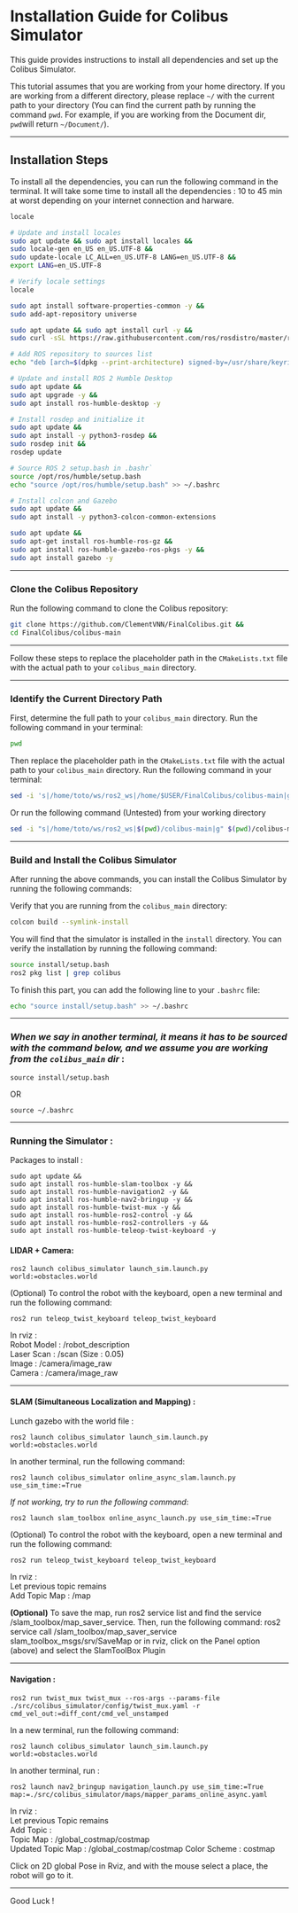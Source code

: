 # Installation Guide for Colibus Simulator

This guide provides instructions to install all dependencies and set up the Colibus Simulator.

This tutorial assumes that you are working from your home directory. If you are working from a different directory, please replace `~/` with the current path to your  directory (You can find the current path by running the command `pwd`. For example, if you are working from the Document dir, `pwd`will return `~/Document/`).

---

## Installation Steps

To install all the dependencies, you can run the following command in the terminal. 
It will take some time to install all the dependencies : 10 to 45 min at worst depending on your internet connection and harware.  

```bash
locale

# Update and install locales
sudo apt update && sudo apt install locales &&
sudo locale-gen en_US en_US.UTF-8 &&
sudo update-locale LC_ALL=en_US.UTF-8 LANG=en_US.UTF-8 &&
export LANG=en_US.UTF-8

# Verify locale settings
locale

sudo apt install software-properties-common -y &&
sudo add-apt-repository universe

sudo apt update && sudo apt install curl -y &&
sudo curl -sSL https://raw.githubusercontent.com/ros/rosdistro/master/ros.key -o /usr/share/keyrings/ros-archive-keyring.gpg

# Add ROS repository to sources list
echo "deb [arch=$(dpkg --print-architecture) signed-by=/usr/share/keyrings/ros-archive-keyring.gpg] http://packages.ros.org/ros2/ubuntu $(. /etc/os-release && echo $UBUNTU_CODENAME) main" | sudo tee /etc/apt/sources.list.d/ros2.list > /dev/null

# Update and install ROS 2 Humble Desktop
sudo apt update &&
sudo apt upgrade -y &&
sudo apt install ros-humble-desktop -y

# Install rosdep and initialize it
sudo apt update &&
sudo apt install -y python3-rosdep &&
sudo rosdep init &&
rosdep update

# Source ROS 2 setup.bash in .bashr`
source /opt/ros/humble/setup.bash
echo "source /opt/ros/humble/setup.bash" >> ~/.bashrc

# Install colcon and Gazebo
sudo apt update &&
sudo apt install -y python3-colcon-common-extensions

sudo apt update && 
sudo apt-get install ros-humble-ros-gz &&
sudo apt install ros-humble-gazebo-ros-pkgs -y &&
sudo apt install gazebo -y
```
------------------------------
### Clone the Colibus Repository

Run the following command to clone the Colibus repository:

```bash
git clone https://github.com/ClementVNN/FinalColibus.git &&
cd FinalColibus/colibus-main
```

------------------------------


Follow these steps to replace the placeholder path in the `CMakeLists.txt` file with the actual path to your `colibus_main` directory.

---

### Identify the Current Directory Path

First, determine the full path to your `colibus_main` directory. Run the following command in your terminal:

```bash
pwd
````

Then replace the placeholder path in the `CMakeLists.txt` file with the actual path to your `colibus_main` directory. Run the following command in your terminal:

```bash
sed -i 's|/home/toto/ws/ros2_ws|/home/$USER/FinalColibus/colibus-main|g' /home/ubuntu/FinalColibus/colibus-main/src/colibus_simulator/CMakeLists.txt
```

Or run the following command (Untested) from your working directory

```bash
sed -i "s|/home/toto/ws/ros2_ws|$(pwd)/colibus-main|g" $(pwd)/colibus-main/src/colibus_simulator/CMakeLists.txt
``` 


-----------------------------

### Build and Install the Colibus Simulator

After running the above commands, you can install the Colibus Simulator by running the following commands:

Verify that you are running from the `colibus_main` directory:

```bash
colcon build --symlink-install
```

You will find that the simulator is installed in the `install` directory.
You can verify the installation by running the following command:

```bash
source install/setup.bash
ros2 pkg list | grep colibus
```


To finish this part, you can add the following line to your `.bashrc` file:

```bash
echo "source install/setup.bash" >> ~/.bashrc
```

--------------------------

### *When we say in another terminal, it means it has to be sourced with the command below, and we assume you are working from the `colibus_main` dir* : 
```
source install/setup.bash 
```
OR

```
source ~/.bashrc
```
------------------------------------

### Running the Simulator : 


Packages to install : 

```
sudo apt update &&
sudo apt install ros-humble-slam-toolbox -y &&
sudo apt install ros-humble-navigation2 -y &&
sudo apt install ros-humble-nav2-bringup -y &&
sudo apt install ros-humble-twist-mux -y &&
sudo apt install ros-humble-ros2-control -y &&
sudo apt install ros-humble-ros2-controllers -y &&
sudo apt install ros-humble-teleop-twist-keyboard -y 
```

#### LIDAR + Camera: 

```
ros2 launch colibus_simulator launch_sim.launch.py world:=obstacles.world
```

(Optional) To control the robot with the keyboard, open a new terminal and run the following command:
```
ros2 run teleop_twist_keyboard teleop_twist_keyboard
```

In rviz : \
Robot Model : /robot_description \
Laser Scan : /scan (Size : 0.05) \
Image : /camera/image_raw \
Camera : /camera/image_raw 


---------------------------------------------------------------
#### SLAM (Simultaneous Localization and Mapping) : 

Lunch gazebo with the world file : 

````
ros2 launch colibus_simulator launch_sim.launch.py world:=obstacles.world
````

In another terminal, run the following command: 

```
ros2 launch colibus_simulator online_async_slam.launch.py use_sim_time:=True 
```

*If not working, try to run the following command*: 
```
ros2 launch slam_toolbox online_async_launch.py use_sim_time:=True
```

(Optional) To control the robot with the keyboard, open a new terminal and run the following command:
```
ros2 run teleop_twist_keyboard teleop_twist_keyboard
```

In rviz : \
Let previous topic remains \
Add Topic Map : /map 

**(Optional)** To save the map, run ros2 service list and find the service /slam_toolbox/map_saver_service. Then, run the following command: ros2 service call /slam_toolbox/map_saver_service slam_toolbox_msgs/srv/SaveMap
or in rviz, click on the Panel option (above) and select the SlamToolBox Plugin 


-----------------------------------------------------------------------
#### Navigation : 


```
ros2 run twist_mux twist_mux --ros-args --params-file ./src/colibus_simulator/config/twist_mux.yaml -r cmd_vel_out:=diff_cont/cmd_vel_unstamped 
```


In a new terminal, run the following command: 
```
ros2 launch colibus_simulator launch_sim.launch.py world:=obstacles.world
```

In another terminal, run :

```
ros2 launch nav2_bringup navigation_launch.py use_sim_time:=True map:=./src/colibus_simulator/maps/mapper_params_online_async.yaml 
```


In rviz : \
Let previous Topic remains \
Add Topic : \
Topic Map : /global_costmap/costmap \
Updated Topic Map : /global_costmap/costmap
Color Scheme : costmap

Click on 2D global Pose in Rviz, and with the mouse select a place, the robot will go to it. 

----------------------------------

Good Luck !

